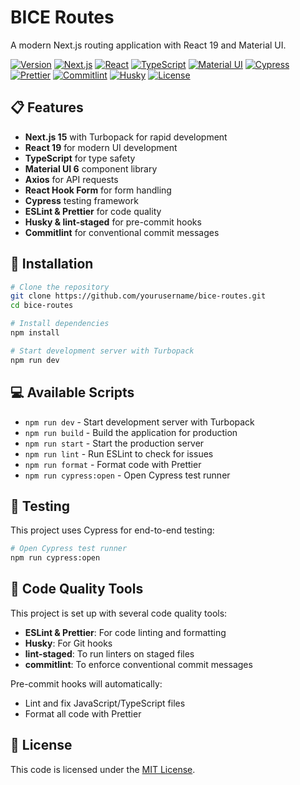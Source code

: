 # BICE Routes

A modern Next.js routing application with React 19 and Material UI.

[![Version](https://img.shields.io/badge/version-0.1.0-blue.svg)](https://shields.io/)
[![Next.js](https://img.shields.io/badge/Next.js-15.1.6-black?logo=next.js)](https://nextjs.org/)
[![React](https://img.shields.io/badge/React-19.0.0-61DAFB?logo=react)](https://react.dev/)
[![TypeScript](https://img.shields.io/badge/TypeScript-5-3178C6?logo=typescript)](https://www.typescriptlang.org/)
[![Material UI](https://img.shields.io/badge/MUI-6.4.5-0081CB?logo=mui)](https://mui.com/)
[![Cypress](https://img.shields.io/badge/Cypress-14.1.0-17202C?logo=cypress)](https://www.cypress.io/)
[![Prettier](https://img.shields.io/badge/code_style-prettier-ff69b4.svg?logo=prettier)](https://prettier.io/)
[![Commitlint](https://img.shields.io/badge/commitlint-enabled-brightgreen?logo=commitlint)](https://commitlint.js.org/)
[![Husky](https://img.shields.io/badge/husky-enabled-yellow?logo=git)](https://typicode.github.io/husky/)
[![License](https://img.shields.io/github/license/bennu/commons?label=License&logo=opensourceinitiative)](https://opensource.org/license/mit-0)

## 📋 Features

- **Next.js 15** with Turbopack for rapid development
- **React 19** for modern UI development
- **TypeScript** for type safety
- **Material UI 6** component library
- **Axios** for API requests
- **React Hook Form** for form handling
- **Cypress** testing framework
- **ESLint & Prettier** for code quality
- **Husky & lint-staged** for pre-commit hooks
- **Commitlint** for conventional commit messages

## 🚀 Installation

```bash
# Clone the repository
git clone https://github.com/yourusername/bice-routes.git
cd bice-routes

# Install dependencies
npm install

# Start development server with Turbopack
npm run dev
```

## 💻 Available Scripts

- `npm run dev` - Start development server with Turbopack
- `npm run build` - Build the application for production
- `npm run start` - Start the production server
- `npm run lint` - Run ESLint to check for issues
- `npm run format` - Format code with Prettier
- `npm run cypress:open` - Open Cypress test runner

## 🧪 Testing

This project uses Cypress for end-to-end testing:

```bash
# Open Cypress test runner
npm run cypress:open
```

## 🔧 Code Quality Tools

This project is set up with several code quality tools:

- **ESLint & Prettier**: For code linting and formatting
- **Husky**: For Git hooks
- **lint-staged**: To run linters on staged files
- **commitlint**: To enforce conventional commit messages

Pre-commit hooks will automatically:

- Lint and fix JavaScript/TypeScript files
- Format all code with Prettier

## 📝 License

This code is licensed under the [MIT License](https://opensource.org/license/mit).
